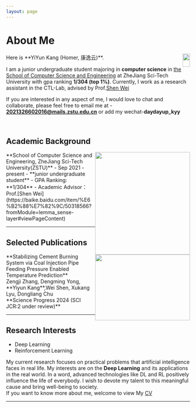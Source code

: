 ```yaml
---
layout: page
---
```


# About Me
<img src="https://kangyiyun.github.io/images/kyy.jpg" class="floatpic" width=20px height=36px style="float: right;">
Here is **YiYun Kang (Homer, 康逸云)**.

I am a junior undergraduate student majoring in **computer science** in [the School of Computer Science and Engineering](https://scst.zstu.edu.cn/) at ZheJiang Sci-Tech University with gpa ranking **1/304 (top 1%)**. Currently, I work as a research assistant in the CTL-Lab, advised by Prof.[Shen Wei](https://baike.baidu.com/item/%E6%B2%88%E7%82%9C/50318566?fromModule=lemma_sense-layer#viewPageContent)

If you are interested in any aspect of me, I would love to chat and collaborate, please feel free to email me at - **2021326602016@mails.zstu.edu.cn** or add my wechat-**daydayup_kyy**

<br>

## Academic Background
<img src="https://kangyiyun.github.io/kyy.jpg" class="floatpic" width="260" height="280" style="float: right;">
**School of Computer Science and Engineering, ZheJiang Sci-Tech University(ZSTU)**
- Sep 2021 - present
- **junior undergraduate student**
- GPA Ranking: **1/304**
- Academic Advisor：Prof.[Shen Wei](https://baike.baidu.com/item/%E6%B2%88%E7%82%9C/50318566?fromModule=lemma_sense-layer#viewPageContent)

<br>

---

## Selected Publications
<img src="https://kangyiyun.github.io/illustration.jpg" class="floatpic" width="260" height="180" style="float: right;">
**Stabilizing Cement Burning System via Coal Injection Pipe Feeding Pressure Enabled Temperature Prediction**<br>
Zengji Zhang, Dengming Yong, **Yiyun Kang**,Wei Shen, Xukang Lyu, Dongliang Chu<br>
**Science Progress 2024 (SCI JCR:2 under review)**<br>

---

## Research Interests

- Deep Learning
- Reinforcement Learning

My current research focuses on practical problems that artificial intelligence faces in real life. My interests are on the **Deep Learning** and its applications in the real world. In a word, advanced technologies like DL and RL positively influence the life of everybody.  I wish to devote my talent to this meaningful cause and bring well-being to society.
<br>
If you want to know more about me, welcome to view My [CV](https://kangyiyun.github.io/file/CV-kangyiyun.pdf)
<br>

---



